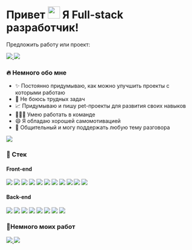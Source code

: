 <h1>
  Привет
  <img src="https://github.com/blackcater/blackcater/raw/main/images/Hi.gif" height="32"/>
  Я Full-stack разработчик!
</h1>
<p>
  Предложить работу или проект:
</p>
<div>
  <a href="https://wa.me/79006446876">
    <img src="https://img.shields.io/badge/WhatsApp-25D366?style=for-the-badge&logo=whatsapp&logoColor=white" />
  </a>
  <a href="https://t.me/developmentwithlove">
    <img src="https://img.shields.io/badge/Telegram-2CA5E0?style=for-the-badge&logo=telegram&logoColor=white" />
  </a>
</div>

<h3>
  🔥 Немного обо мне
</h3>
<ul>
  <li>✨ Постоянно придумываю, как можно улучшить проекты с которыми работаю</li>
  <li>🚨 Не боюсь трудных задач</li>
  <li>📈 Придумываю и пишу pet-проекты для развития своих навыков</li>
  <li>🧑‍🤝‍🧑 Умею работать в команде</li>
  <li>😄 Я обладаю хорошей самомотивацией</li>
  <li>💬 Общительный и могу поддержать любую тему разговора</li>
</ul>

<a href="https://www.codewars.com/users/HomeHack">
  <img src="https://www.codewars.com/users/HomeHack/badges/small" />
</a>

<h3>
  🚀 Стек
</h3>
<h4>Front-end</h4>
<p>
  <img src="https://img.shields.io/badge/html5-%23E34F26.svg?style=for-the-badge&logo=html5&logoColor=white" />
  <img src="https://img.shields.io/badge/css3-%231572B6.svg?style=for-the-badge&logo=css3&logoColor=white" />
  <img src="https://img.shields.io/badge/SASS-hotpink.svg?style=for-the-badge&logo=SASS&logoColor=white" />
  <img src="https://img.shields.io/badge/javascript-%23323330.svg?style=for-the-badge&logo=javascript&logoColor=%23F7DF1E" />
  <img src="https://img.shields.io/badge/jquery-%230769AD.svg?style=for-the-badge&logo=jquery&logoColor=white" />
  <img src="https://img.shields.io/badge/typescript-%23007ACC.svg?style=for-the-badge&logo=typescript&logoColor=white" />
  <img src="https://img.shields.io/badge/GULP-%23CF4647.svg?style=for-the-badge&logo=gulp&logoColor=white" />
  <img src="https://img.shields.io/badge/react-%2320232a.svg?style=for-the-badge&logo=react&logoColor=%2361DAFB" />
  <img src="https://img.shields.io/badge/Gatsby-%23663399.svg?style=for-the-badge&logo=gatsby&logoColor=white" />
  <img src="https://img.shields.io/badge/adobe%20photoshop-%2331A8FF.svg?style=for-the-badge&logo=adobe%20photoshop&logoColor=white" />
  <img src="https://img.shields.io/badge/figma-%23F24E1E.svg?style=for-the-badge&logo=figma&logoColor=white" />
</p>
<h4>Back-end</h4>
<p>
  <img src="https://img.shields.io/badge/php-%23777BB4.svg?style=for-the-badge&logo=php&logoColor=white" />
  <img src="https://img.shields.io/badge/python-3670A0?style=for-the-badge&logo=python&logoColor=ffdd54" />
  <img src="https://img.shields.io/badge/flask-%23000.svg?style=for-the-badge&logo=flask&logoColor=white" />
  <img src="https://img.shields.io/badge/NPM-%23CB3837.svg?style=for-the-badge&logo=npm&logoColor=white" />
  <img src="https://img.shields.io/badge/mysql-%2300f.svg?style=for-the-badge&logo=mysql&logoColor=white" />
  <img src="https://img.shields.io/badge/Kali-268BEE?style=for-the-badge&logo=kalilinux&logoColor=white" />
  <img src="https://img.shields.io/badge/shell_script-%23121011.svg?style=for-the-badge&logo=gnu-bash&logoColor=white" />
  <img src="https://img.shields.io/badge/git-%23F05033.svg?style=for-the-badge&logo=git&logoColor=white" />
</p>

<h3>
  🌟Немного моих работ
</h3>
<a href="https://github.com/nethackcom/gulp-website-pioner">
  <img src="https://github-readme-stats.vercel.app/api/pin/?username=nethackcom&repo=gulp-website-pioner" />
</a>
<a href="https://github.com/nethackcom/react-website-dolubovo/tree/master">
  <img src="https://github-readme-stats.vercel.app/api/pin/?username=nethackcom&repo=react-website-dolubovo/tree/master" />
</a>
